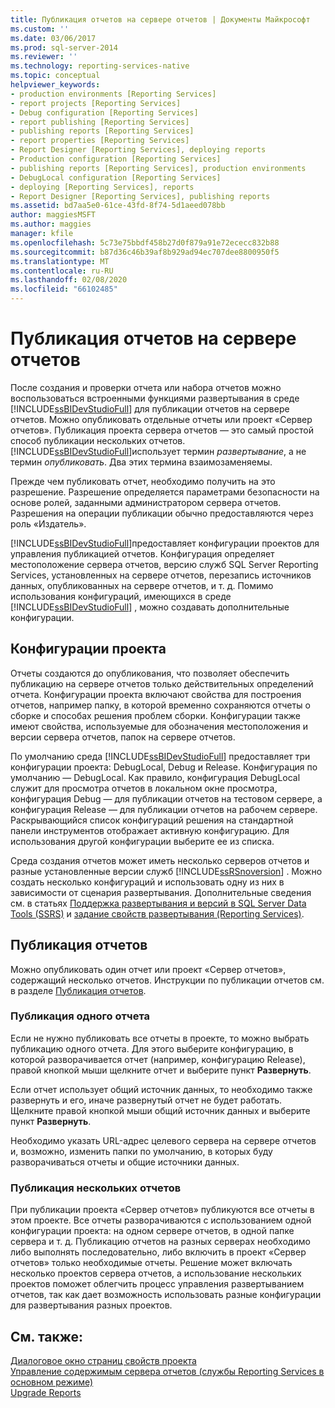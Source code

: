 ```yaml
---
title: Публикация отчетов на сервере отчетов | Документы Майкрософт
ms.custom: ''
ms.date: 03/06/2017
ms.prod: sql-server-2014
ms.reviewer: ''
ms.technology: reporting-services-native
ms.topic: conceptual
helpviewer_keywords:
- production environments [Reporting Services]
- report projects [Reporting Services]
- Debug configuration [Reporting Services]
- report publishing [Reporting Services]
- publishing reports [Reporting Services]
- report properties [Reporting Services]
- Report Designer [Reporting Services], deploying reports
- Production configuration [Reporting Services]
- publishing reports [Reporting Services], production environments
- DebugLocal configuration [Reporting Services]
- deploying [Reporting Services], reports
- Report Designer [Reporting Services], publishing reports
ms.assetid: bd7aa5e0-61ce-43fd-8f74-5d1aeed078bb
author: maggiesMSFT
ms.author: maggies
manager: kfile
ms.openlocfilehash: 5c73e75bbdf458b27d0f879a91e72ececc832b88
ms.sourcegitcommit: b87d36c46b39af8b929ad94ec707dee8800950f5
ms.translationtype: MT
ms.contentlocale: ru-RU
ms.lasthandoff: 02/08/2020
ms.locfileid: "66102485"
---
```

# <a name="publishing-reports-to-a-report-server"></a>Публикация отчетов на сервере отчетов
  После создания и проверки отчета или набора отчетов можно воспользоваться встроенными функциями развертывания в среде [!INCLUDE[ssBIDevStudioFull](../../includes/ssbidevstudiofull-md.md)] для публикации отчетов на сервере отчетов. Можно опубликовать отдельные отчеты или проект «Сервер отчетов». Публикация проекта сервера отчетов — это самый простой способ публикации нескольких отчетов. [!INCLUDE[ssBIDevStudioFull](../../includes/ssbidevstudiofull-md.md)]использует термин *развертывание*, а не термин *опубликовать*. Два этих термина взаимозаменяемы.  
  
 Прежде чем публиковать отчет, необходимо получить на это разрешение. Разрешение определяется параметрами безопасности на основе ролей, заданными администратором сервера отчетов. Разрешения на операции публикации обычно предоставляются через роль «Издатель».  
  
 [!INCLUDE[ssBIDevStudioFull](../../includes/ssbidevstudiofull-md.md)]предоставляет конфигурации проектов для управления публикацией отчетов. Конфигурация определяет местоположение сервера отчетов, версию служб SQL Server Reporting Services, установленных на сервере отчетов, перезапись источников данных, опубликованных на сервере отчетов, и т. д. Помимо использования конфигураций, имеющихся в среде [!INCLUDE[ssBIDevStudioFull](../../includes/ssbidevstudiofull-md.md)] , можно создавать дополнительные конфигурации.  
  
## <a name="project-configurations"></a>Конфигурации проекта  
 Отчеты создаются до опубликования, что позволяет обеспечить публикацию на сервере отчетов только действительных определений отчета. Конфигурации проекта включают свойства для построения отчетов, например папку, в которой временно сохраняются отчеты о сборке и способах решения проблем сборки. Конфигурации также имеют свойства, используемые для обозначения местоположения и версии сервера отчетов, папок на сервере отчетов.  
  
 По умолчанию среда [!INCLUDE[ssBIDevStudioFull](../../includes/ssbidevstudiofull-md.md)] предоставляет три конфигурации проекта: DebugLocal, Debug и Release. Конфигурация по умолчанию — DebugLocal. Как правило, конфигурация DebugLocal служит для просмотра отчетов в локальном окне просмотра, конфигурация Debug — для публикации отчетов на тестовом сервере, а конфигурация Release — для публикации отчетов на рабочем сервере. Раскрывающийся список конфигураций решения на стандартной панели инструментов отображает активную конфигурацию. Для использования другой конфигурации выберите ее из списка.  
  
 Среда создания отчетов может иметь несколько серверов отчетов и разные установленные версии служб [!INCLUDE[ssRSnoversion](../../includes/ssrsnoversion-md.md)] . Можно создать несколько конфигураций и использовать одну из них в зависимости от сценария развертывания. Дополнительные сведения см. в статьях [Поддержка развертывания и версий в SQL Server Data Tools &#40;SSRS&#41;](../tools/deployment-and-version-support-in-sql-server-data-tools-ssrs.md) и [задание свойств развертывания &#40;Reporting Services&#41;](../tools/set-deployment-properties-reporting-services.md).  
  
## <a name="publishing-reports"></a>Публикация отчетов  
 Можно опубликовать один отчет или проект «Сервер отчетов», содержащий несколько отчетов. Инструкции по публикации отчетов см. в разделе [Публикация отчетов](../publish-reports.md).  
  
### <a name="publishing-a-single-report"></a>Публикация одного отчета  
 Если не нужно публиковать все отчеты в проекте, то можно выбрать публикацию одного отчета. Для этого выберите конфигурацию, в которой разворачивается отчет (например, конфигурацию Release), правой кнопкой мыши щелкните отчет и выберите пункт **Развернуть**.  
  
 Если отчет использует общий источник данных, то необходимо также развернуть и его, иначе развернутый отчет не будет работать. Щелкните правой кнопкой мыши общий источник данных и выберите пункт **Развернуть**.  
  
 Необходимо указать URL-адрес целевого сервера на сервере отчетов и, возможно, изменить папки по умолчанию, в которых буду разворачиваться отчеты и общие источники данных.  
  
### <a name="publishing-multiple-reports"></a>Публикация нескольких отчетов  
 При публикации проекта «Сервер отчетов» публикуются все отчеты в этом проекте. Все отчеты разворачиваются с использованием одной конфигурации проекта: на одном сервере отчетов, в одной папке сервера и т. д. Публикацию отчетов на разных серверах необходимо либо выполнять последовательно, либо включить в проект «Сервер отчетов» только необходимые отчеты. Решение может включать несколько проектов сервера отчетов, а использование нескольких проектов поможет облегчить процесс управления развертыванием отчетов, так как дает возможность использовать разные конфигурации для развертывания разных проектов.  
  
## <a name="see-also"></a>См. также:  
 [Диалоговое окно страниц свойств проекта](../tools/project-property-pages-dialog-box.md)   
 [Управление содержимым сервера отчетов (службы Reporting Services в основном режиме)](../report-server/report-server-content-management-ssrs-native-mode.md)   
 [Upgrade Reports](../install-windows/upgrade-reports.md)  
  
  
